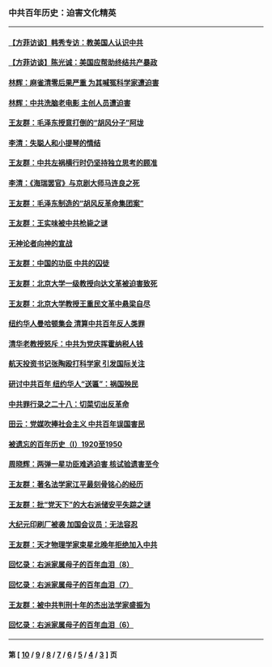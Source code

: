 ### 中共百年历史：迫害文化精英
---
#### [【方菲访谈】韩秀专访：教美国人认识中共](../../pages/nf1176111/n13821310.md?01170430) 
#### [【方菲访谈】陈光诚：美国应帮助终结共产暴政](../../pages/nf1176111/n13759521.md?01170430) 
#### [林辉：麻雀清零后果严重 为其喊冤科学家遭迫害](../../pages/nf1176111/n13746900.md?01170430) 
#### [林辉：中共洗脑老电影 主创人员遭迫害](../../pages/nf1176111/n13699437.md?01170430) 
#### [王友群：毛泽东授意打倒的“胡风分子”阿垅](../../pages/nf1176111/n13592541.md?01170430) 
#### [李清：失聪人和小提琴的情结](../../pages/nf1176111/n13459280.md?01170430) 
#### [王友群：中共左祸横行时仍坚持独立思考的顾准](../../pages/nf1176111/n13444722.md?01170430) 
#### [李清：《海瑞罢官》与京剧大师马连良之死](../../pages/nf1176111/n13412316.md?01170430) 
#### [王友群：毛泽东制造的“胡风反革命集团案”](../../pages/nf1176111/n13324909.md?01170430) 
#### [王友群：王实味被中共枪毙之谜](../../pages/nf1176111/n13307502.md?01170430) 
#### [无神论者向神的宣战](../../pages/nf1176111/n13281535.md?01170430) 
#### [王友群：中国的功臣 中共的囚徒](../../pages/nf1176111/n13291790.md?01170430) 
#### [王友群：北京大学一级教授向达文革被迫害致死](../../pages/nf1176111/n13150966.md?01170430) 
#### [王友群：北京大学教授王重民文革中悬梁自尽](../../pages/nf1176111/n13084645.md?01170430) 
#### [纽约华人曼哈顿集会 清算中共百年反人类罪](../../pages/nf1176111/n13084157.md?01170430) 
#### [清华老教授怒斥：中共为党庆挥霍纳税人钱](../../pages/nf1176111/n13071430.md?01170430) 
#### [航天投资书记张陶殴打科学家 引发国际关注](../../pages/nf1176111/n13069132.md?01170430) 
#### [研讨中共百年 纽约华人“送匾”：祸国殃民](../../pages/nf1176111/n13057367.md?01170430) 
#### [中共罪行录之二十八：切菜切出反革命](../../pages/nf1176111/n13030600.md?01170430) 
#### [田云：党媒吹捧社会主义 中共百年误国害民](../../pages/nf1176111/n13006682.md?01170430) 
#### [被遗忘的百年历史（I）1920至1950](../../pages/nf1176111/n12986411.md?01170430) 
#### [周晓辉：两弹一星功臣难逃迫害 核试验遗害至今](../../pages/nf1176111/n12974997.md?01170430) 
#### [王友群：著名法学家江平最刻骨铭心的经历](../../pages/nf1176111/n12970787.md?01170430) 
#### [王友群：批“党天下”的大右派储安平失踪之谜](../../pages/nf1176111/n12954229.md?01170430) 
#### [大纪元印刷厂被袭 加国会议员：无法容忍](../../pages/nf1176111/n12883028.md?01170430) 
#### [王友群：天才物理学家束星北晚年拒绝加入中共](../../pages/nf1176111/n12792913.md?01170430) 
#### [回忆录：右派家属母子的百年血泪（8）](../../pages/nf1176111/n12706196.md?01170430) 
#### [回忆录：右派家属母子的百年血泪（7）](../../pages/nf1176111/n12706191.md?01170430) 
#### [王友群：被中共判刑十年的杰出法学家盛振为](../../pages/nf1176111/n12706141.md?01170430) 
#### [回忆录：右派家属母子的百年血泪（6）](../../pages/nf1176111/n12698863.md?01170430) 

---
#### 第 [ [10](./10.md?01170430) / [9](./9.md?01170430) / [8](./8.md?01170430) / [7](./7.md?01170430) / [6](./6.md?01170430) / [5](./5.md?01170430) / [4](./4.md?01170430) / [3](./3.md?01170430) ] 页
